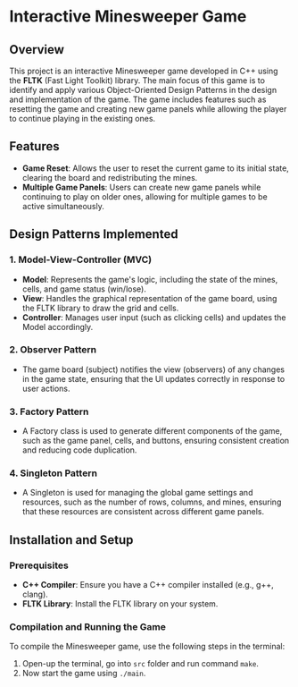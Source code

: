 # Interactive Minesweeper Game

## Overview

This project is an interactive Minesweeper game developed in C++ using the **FLTK** (Fast Light Toolkit) library. The main focus of this game is to identify and apply various Object-Oriented Design Patterns in the design and implementation of the game. The game includes features such as resetting the game and creating new game panels while allowing the player to continue playing in the existing ones.

## Features

- **Game Reset**: Allows the user to reset the current game to its initial state, clearing the board and redistributing the mines.
- **Multiple Game Panels**: Users can create new game panels while continuing to play on older ones, allowing for multiple games to be active simultaneously.

## Design Patterns Implemented

### 1. **Model-View-Controller (MVC)**
   - **Model**: Represents the game's logic, including the state of the mines, cells, and game status (win/lose).
   - **View**: Handles the graphical representation of the game board, using the FLTK library to draw the grid and cells.
   - **Controller**: Manages user input (such as clicking cells) and updates the Model accordingly.

### 2. **Observer Pattern**
   - The game board (subject) notifies the view (observers) of any changes in the game state, ensuring that the UI updates correctly in response to user actions.

### 3. **Factory Pattern**
   - A Factory class is used to generate different components of the game, such as the game panel, cells, and buttons, ensuring consistent creation and reducing code duplication.

### 4. **Singleton Pattern**
   - A Singleton is used for managing the global game settings and resources, such as the number of rows, columns, and mines, ensuring that these resources are consistent across different game panels.
   
## Installation and Setup

### Prerequisites
- **C++ Compiler**: Ensure you have a C++ compiler installed (e.g., g++, clang).
- **FLTK Library**: Install the FLTK library on your system.

### Compilation and Running the Game
To compile the Minesweeper game, use the following steps in the terminal:
1. Open-up the terminal, go into `src` folder and run command `make`.
2. Now start the game using `./main`.

